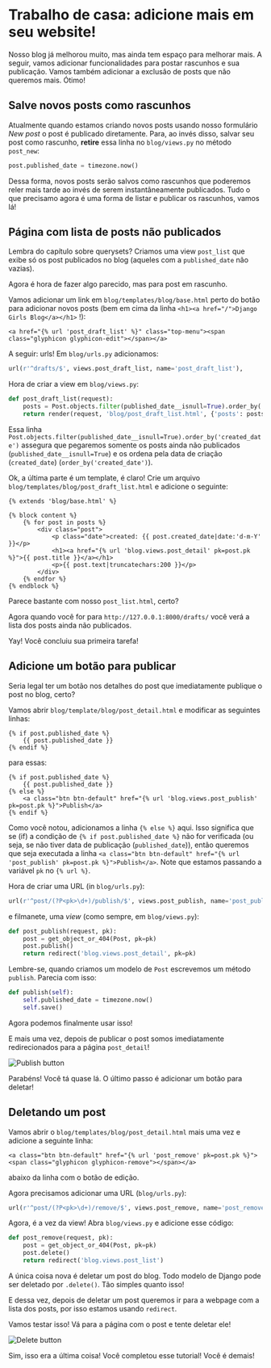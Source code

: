 # Trabalho de casa: adicione mais em seu website!

Nosso blog já melhorou muito, mas ainda tem espaço para melhorar mais. A seguir, vamos adicionar funcionalidades para postar rascunhos e sua publicação. Vamos também adicionar a exclusão de posts que não queremos mais. Ótimo!

## Salve novos posts como rascunhos

Atualmente quando estamos criando novos posts usando nosso formulário *New post* o post é publicado diretamente. Para, ao invés disso, salvar seu post como rascunho, **retire** essa linha no `blog/views.py` no método `post_new`:

```python
post.published_date = timezone.now()
```

Dessa forma, novos posts serão salvos como rascunhos que poderemos reler mais tarde ao invés de serem instantâneamente publicados. Tudo o que precisamo agora é uma forma de listar e publicar os rascunhos, vamos lá!

## Página com lista de posts não publicados

Lembra do capítulo sobre querysets? Criamos uma view `post_list` que exibe só os post publicados no blog (aqueles com a `published_date` não vazias).

Agora é hora de fazer algo parecido, mas para post em rascunho.

Vamos adicionar um link em `blog/templates/blog/base.html` perto do botão para adicionar novos posts (bem em cima da linha `<h1><a href="/">Django Girls Blog</a></h1>` !):

```django
<a href="{% url 'post_draft_list' %}" class="top-menu"><span class="glyphicon glyphicon-edit"></span></a>
```

A seguir: urls! Em `blog/urls.py` adicionamos:

```python
url(r'^drafts/$', views.post_draft_list, name='post_draft_list'),
```

Hora de criar a view em `blog/views.py`:

```python
def post_draft_list(request):
    posts = Post.objects.filter(published_date__isnull=True).order_by('created_date')
    return render(request, 'blog/post_draft_list.html', {'posts': posts})
```

Essa linha `Post.objects.filter(published_date__isnull=True).order_by('created_date')` assegura que pegaremos somente os posts ainda não publicados (`published_date__isnull=True`) e os ordena pela data de criação (`created_date`) (`order_by('created_date')`).

Ok, a última parte é um template, é claro! Crie um arquivo `blog/templates/blog/post_draft_list.html` e adicione o seguinte:

```django
{% extends 'blog/base.html' %}

{% block content %}
    {% for post in posts %}
        <div class="post">
            <p class="date">created: {{ post.created_date|date:'d-m-Y' }}</p>
            <h1><a href="{% url 'blog.views.post_detail' pk=post.pk %}">{{ post.title }}</a></h1>
            <p>{{ post.text|truncatechars:200 }}</p>
        </div>
    {% endfor %}
{% endblock %}
```

Parece bastante com nosso `post_list.html`, certo?

Agora quando você for para `http://127.0.0.1:8000/drafts/` você verá a lista dos posts ainda não publicados.

Yay! Você concluiu sua primeira tarefa!

## Adicione um botão para publicar

Seria legal ter um botão nos detalhes do post que imediatamente publique o post no blog, certo?

Vamos abrir `blog/template/blog/post_detail.html` e modificar as seguintes linhas:

```django
{% if post.published_date %}
    {{ post.published_date }}
{% endif %}
```

para essas:

```django
{% if post.published_date %}
    {{ post.published_date }}
{% else %}
    <a class="btn btn-default" href="{% url 'blog.views.post_publish' pk=post.pk %}">Publish</a>
{% endif %}
```

Como você notou, adicionamos a linha `{% else %}` aqui. Isso significa que se (if) a condição de `{% if post.published_date %}` não for verificada (ou seja, se não tiver data de publicação (`published_date`)), então queremos que seja executada a linha  `<a class="btn btn-default" href="{% url 'post_publish' pk=post.pk %}">Publish</a>`. Note que estamos passando a variável `pk` no `{% url %}`.

Hora de criar uma URL (in `blog/urls.py`):

```python
url(r'^post/(?P<pk>\d+)/publish/$', views.post_publish, name='post_publish'),
```

e filmanete, uma *view* (como sempre, em `blog/views.py`):

```python
def post_publish(request, pk):
    post = get_object_or_404(Post, pk=pk)
    post.publish()
    return redirect('blog.views.post_detail', pk=pk)
```

Lembre-se, quando criamos um modelo de `Post` escrevemos um método `publish`. Parecia com isso:

```python
def publish(self):
    self.published_date = timezone.now()
    self.save()
```

Agora podemos finalmente usar isso!

E mais uma vez, depois de publicar o post somos imediatamente redirecionados para a página `post_detail`!

![Publish button](images/publish2.png)

Parabéns! Você tá quase lá. O último passo é adicionar um botão para deletar!

## Deletando um post

Vamos abrir o `blog/templates/blog/post_detail.html` mais uma vez e adicione a seguinte linha:

```django
<a class="btn btn-default" href="{% url 'post_remove' pk=post.pk %}"><span class="glyphicon glyphicon-remove"></span></a>
```

abaixo da linha com o botão de edição.

Agora precisamos adicionar uma URL (`blog/urls.py`):

```python
url(r'^post/(?P<pk>\d+)/remove/$', views.post_remove, name='post_remove'),
```

Agora, é a vez da view! Abra `blog/views.py` e adicione esse código:

```python
def post_remove(request, pk):
    post = get_object_or_404(Post, pk=pk)
    post.delete()
    return redirect('blog.views.post_list')
```

A única coisa nova é deletar um post do blog. Todo modelo de Django pode ser deletado por `.delete()`. Tão simples quanto isso!

E dessa vez, depois de deletar um post queremos ir para a webpage com a lista dos posts, por isso estamos usando `redirect`.

Vamos testar isso! Vá para a página com o post e tente deletar ele!

![Delete button](images/delete3.png)

Sim, isso era a última coisa! Você completou esse tutorial! Você é demais!
